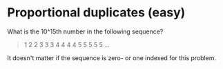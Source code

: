 # Proportional duplicates (easy)

  What is the 10^15th number in the following sequence?

> 1 2 2 3 3 3 4 4 4 4 5 5 5 5 5 ...

It doesn't matter if the sequence is zero- or one indexed for this problem.
